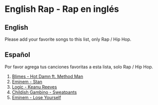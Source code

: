 ﻿# English Rap - Rap en inglés

## English
Please add your favorite songs to this list, only Rap / Hip Hop. 

## Español
Por favor agrega tus canciones favoritas a esta lista, solo Rap / Hip Hop.

1. [Blimes - Hot Damn ft. Method Man](https://www.youtube.com/watch?v=Zd8_JJPL2k0)
2. [Eminem - Stan](https://www.youtube.com/watch?v=gOMhN-hfMtY)
3. [Logic - Keanu Reeves](https://www.youtube.com/watch?v=6-zRqxl5Gkk)
4. [Childish Gambino - Sweatpants](https://www.youtube.com/watch?v=ExVtrghW5Y4)
5. [Eminem - Lose Yourself](https://www.youtube.com/watch?v=_Yhyp-_hX2s)